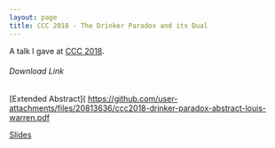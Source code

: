 ```yaml
---
layout: page
title: CCC 2018 - The Drinker Paradox and its Dual
---
```


A talk I gave at [CCC 2018](http://cid.uni-trier.de/ccc-2018-continuity-computability-constructivity-from-logic-to-algorithms-faro-portugal-september-24-28-2018/).

###### Download Link

[Extended Abstract](
    https://github.com/user-attachments/files/20813636/ccc2018-drinker-paradox-abstract-louis-warren.pdf

[Slides](
	https://github.com/user-attachments/files/20813638/ccc2018-drinker-paradox-slides-louis-warren.pdf)
